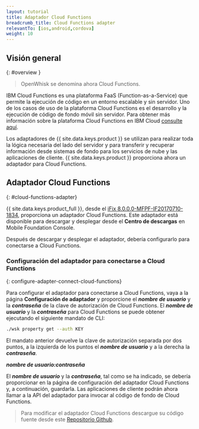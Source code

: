 ```yaml
---
layout: tutorial
title: Adaptador Cloud Functions
breadcrumb_title: Cloud Functions adapter
relevantTo: [ios,android,cordova]
weight: 10
---
```

<!-- NLS_CHARSET=UTF-8 -->
## Visión general
{: #overview }

> OpenWhisk se denomina ahora Cloud Functions.

IBM Cloud Functions es una plataforma FaaS (Function-as-a-Service) que permite la ejecución de código en un entorno escalable y sin servidor. Uno de los casos de uso de la plataforma Cloud Functions es el desarrollo y la ejecución de código de fondo móvil sin servidor. Para obtener más información sobre la plataforma Cloud Functions en IBM Cloud [consulte aquí](https://console.bluemix.net/openwhisk/?env_id=ibm:yp:us-south).

Los adaptadores de {{ site.data.keys.product }} se utilizan para realizar toda la lógica necesaria del lado del servidor y para transferir y recuperar información desde sistemas de fondo para los servicios de nube y las aplicaciones de cliente. {{ site.data.keys.product }} proporciona ahora un adaptador para Cloud Functions.

##  Adaptador Cloud Functions
{: #cloud-functions-adapter}

{{ site.data.keys.product_full }}, desde el [iFix 8.0.0.0-MFPF-IF20170710-1834](https://mobilefirstplatform.ibmcloud.com/blog/2017/07/11/8-0-ifix-release/), proporciona un adaptador Cloud Functions. Este adaptador está disponible para descargar y desplegar desde el **Centro de descargas** en Mobile Foundation Console.

Después de descargar y desplegar el adaptador, debería configurarlo para conectarse a Cloud Functions.

### Configuración del adaptador para conectarse a Cloud Functions
{: configure-adapter-connect-cloud-functions}

Para configurar el adaptador para conectarse a Cloud Functions, vaya a la página **Configuración de adaptador** y proporcione el _**nombre de usuario**_ y la _**contraseña**_ de la clave de autorización de Cloud Functions. El _**nombre de usuario**_ y la _**contraseña**_ para Cloud Functions se puede obtener ejecutando el siguiente mandato de CLI:

```bash
./wsk property get --auth KEY
```

El mandato anterior devuelve la clave de autorización separada por dos puntos, a la izquierda de los puntos el _**nombre de usuario**_ y a la derecha la _**contraseña**_.

_**nombre de usuario:contraseña**_

El _**nombre de usuario**_ y la _**contraseña**_, tal como se ha indicado, se debería proporcionar en la página de configuración del adaptador Cloud Functions y, a continuación, guardarla. Las aplicaciones de cliente podrán ahora llamar a la API del adaptador para invocar al código de fondo de Cloud Functions.

>Para modificar el adaptador Cloud Functions descargue su código fuente desde este [Repositorio Github](https://github.com/mfpdev/mfp-extension-adapters).

